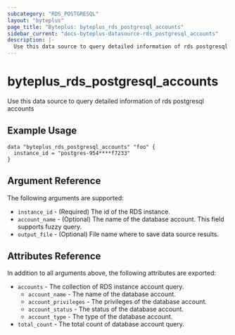 ```yaml
---
subcategory: "RDS_POSTGRESQL"
layout: "byteplus"
page_title: "Byteplus: byteplus_rds_postgresql_accounts"
sidebar_current: "docs-byteplus-datasource-rds_postgresql_accounts"
description: |-
  Use this data source to query detailed information of rds postgresql accounts
---
```

# byteplus_rds_postgresql_accounts
Use this data source to query detailed information of rds postgresql accounts
## Example Usage
```hcl
data "byteplus_rds_postgresql_accounts" "foo" {
  instance_id = "postgres-954****f7233"
}
```
## Argument Reference
The following arguments are supported:
* `instance_id` - (Required) The id of the RDS instance.
* `account_name` - (Optional) The name of the database account. This field supports fuzzy query.
* `output_file` - (Optional) File name where to save data source results.

## Attributes Reference
In addition to all arguments above, the following attributes are exported:
* `accounts` - The collection of RDS instance account query.
    * `account_name` - The name of the database account.
    * `account_privileges` - The privileges of the database account.
    * `account_status` - The status of the database account.
    * `account_type` - The type of the database account.
* `total_count` - The total count of database account query.


